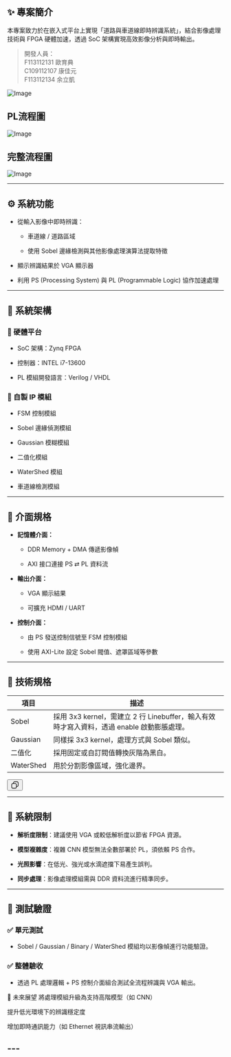 <html>
<body>
<!--StartFragment--><h2 data-start="117" data-end="126">✨ 專案簡介</h2>
<p data-start="128" data-end="201">本專案致力於在嵌入式平台上實現「道路與車道線即時辨識系統」，結合影像處理技術與 FPGA 硬體加速，透過 SoC 架構實現高效影像分析與即時輸出。</p>
<blockquote data-start="203" data-end="267">
<p data-start="205" data-end="267">開發人員：<br data-start="210" data-end="213">
F113112131 歐育典<br data-start="229" data-end="232">
C109112107 康佳元<br data-start="248" data-end="251">
F113112134 余立凱</p>
</blockquote>  

![Image](https://github.com/user-attachments/assets/8f13ad3b-c245-415a-9497-94f375e37e13)  
## PL流程圖  
![Image](https://github.com/user-attachments/assets/eae98649-a56f-4dcf-8ed3-3978db0cb545)  
## 完整流程圖   
![Image](https://github.com/user-attachments/assets/4d364a5e-9898-4ff8-9d3d-923f04a5b29c)  

<hr data-start="269" data-end="272">
<h2 data-start="274" data-end="284">⚙️ 系統功能</h2>
<ul data-start="286" data-end="425">
<li data-start="286" data-end="346">
<p data-start="288" data-end="299">從輸入影像中即時辨識：</p>
<ul data-start="302" data-end="346">
<li data-start="302" data-end="314">
<p data-start="304" data-end="314">車道線 / 道路區域</p>
</li>
<li data-start="317" data-end="346">
<p data-start="319" data-end="346">使用 Sobel 邊緣檢測與其他影像處理演算法提取特徵</p>
</li>
</ul>
</li>
<li data-start="347" data-end="364">
<p data-start="349" data-end="364">顯示辨識結果於 VGA 顯示器</p>
</li>
<li data-start="365" data-end="425">
<p data-start="367" data-end="425">利用 PS (Processing System) 與 PL (Programmable Logic) 協作加速處理</p>
</li>
</ul>
<hr data-start="427" data-end="430">
<h2 data-start="432" data-end="442">🧱 系統架構</h2>
<h3 data-start="444" data-end="455">🔩 硬體平台</h3>
<ul data-start="457" data-end="523">
<li data-start="457" data-end="475">
<p data-start="459" data-end="475">SoC 架構：Zynq FPGA</p>
</li>
<li data-start="476" data-end="496">
<p data-start="478" data-end="496">控制器：INTEL i7-13600</p>
</li>
<li data-start="497" data-end="523">
<p data-start="499" data-end="523">PL 模組開發語言：Verilog / VHDL</p>
</li>
</ul>
<h3 data-start="525" data-end="540">🔧 自製 IP 模組</h3>
<ul data-start="542" data-end="616">
<li data-start="542" data-end="552">
<p data-start="544" data-end="552">FSM 控制模組</p>
</li>
<li data-start="553" data-end="567">
<p data-start="555" data-end="567">Sobel 邊緣偵測模組</p>
</li>
<li data-start="568" data-end="583">
<p data-start="570" data-end="583">Gaussian 模糊模組</p>
</li>
<li data-start="584" data-end="591">
<p data-start="586" data-end="591">二值化模組</p>
</li>
<li data-start="592" data-end="606">
<p data-start="594" data-end="606">WaterShed 模組</p>
</li>
<li data-start="607" data-end="616">
<p data-start="609" data-end="616">車道線檢測模組</p>
</li>
</ul>
<hr data-start="618" data-end="621">
<h2 data-start="623" data-end="633">🔌 介面規格</h2>
<ul data-start="635" data-end="820">
<li data-start="635" data-end="699">
<p data-start="637" data-end="647"><strong data-start="637" data-end="647">記憶體介面：</strong></p>
<ul data-start="650" data-end="699">
<li data-start="650" data-end="674">
<p data-start="652" data-end="674">DDR Memory + DMA 傳遞影像幀</p>
</li>
<li data-start="677" data-end="699">
<p data-start="679" data-end="699">AXI 接口連接 PS ⇄ PL 資料流</p>
</li>
</ul>
</li>
<li data-start="701" data-end="745">
<p data-start="703" data-end="712"><strong data-start="703" data-end="712">輸出介面：</strong></p>
<ul data-start="715" data-end="745">
<li data-start="715" data-end="725">
<p data-start="717" data-end="725">VGA 顯示結果</p>
</li>
<li data-start="728" data-end="745">
<p data-start="730" data-end="745">可擴充 HDMI / UART</p>
</li>
</ul>
</li>
<li data-start="747" data-end="820">
<p data-start="749" data-end="758"><strong data-start="749" data-end="758">控制介面：</strong></p>
<ul data-start="761" data-end="820">
<li data-start="761" data-end="784">
<p data-start="763" data-end="784">由 PS 發送控制信號至 FSM 控制模組</p>
</li>
<li data-start="787" data-end="820">
<p data-start="789" data-end="820">使用 AXI-Lite 設定 Sobel 閥值、遮罩區域等參數</p>
</li>
</ul>
</li>
</ul>
<hr data-start="822" data-end="825">
<h2 data-start="827" data-end="837">📐 技術規格</h2>
<div class="_tableContainer_16hzy_1"><div tabindex="-1" class="_tableWrapper_16hzy_14 group flex w-fit flex-col-reverse">  

項目 | 描述
-- | --  
Sobel | 採用 3x3 kernel，需建立 2 行 Linebuffer，輸入有效時才寫入資料，透過 enable 啟動膨脹處理。  
Gaussian | 同樣採 3x3 kernel，處理方式與 Sobel 類似。  
二值化 | 採用固定或自訂閥值轉換灰階為黑白。  
WaterShed | 用於分割影像區域，強化邊界。  

<div class="sticky end-(--thread-content-margin) h-0 self-end select-none"><div class="absolute end-0 flex items-end"><span class="" data-state="closed"><button class="bg-token-bg-primary hover:bg-token-bg-tertiary text-token-text-secondary my-1 rounded-sm p-1 transition-opacity group-[:not(:hover):not(:focus-within)]:pointer-events-none group-[:not(:hover):not(:focus-within)]:opacity-0"><svg width="20" height="20" viewBox="0 0 20 20" fill="currentColor" xmlns="http://www.w3.org/2000/svg" class="icon-md-heavy"><path d="M12.668 10.667C12.668 9.95614 12.668 9.46258 12.6367 9.0791C12.6137 8.79732 12.5758 8.60761 12.5244 8.46387L12.4688 8.33399C12.3148 8.03193 12.0803 7.77885 11.793 7.60254L11.666 7.53125C11.508 7.45087 11.2963 7.39395 10.9209 7.36328C10.5374 7.33197 10.0439 7.33203 9.33301 7.33203H6.5C5.78896 7.33203 5.29563 7.33195 4.91211 7.36328C4.63016 7.38632 4.44065 7.42413 4.29688 7.47559L4.16699 7.53125C3.86488 7.68518 3.61186 7.9196 3.43555 8.20703L3.36524 8.33399C3.28478 8.49198 3.22795 8.70352 3.19727 9.0791C3.16595 9.46259 3.16504 9.95611 3.16504 10.667V13.5C3.16504 14.211 3.16593 14.7044 3.19727 15.0879C3.22797 15.4636 3.28473 15.675 3.36524 15.833L3.43555 15.959C3.61186 16.2466 3.86474 16.4807 4.16699 16.6348L4.29688 16.6914C4.44063 16.7428 4.63025 16.7797 4.91211 16.8027C5.29563 16.8341 5.78896 16.835 6.5 16.835H9.33301C10.0439 16.835 10.5374 16.8341 10.9209 16.8027C11.2965 16.772 11.508 16.7152 11.666 16.6348L11.793 16.5645C12.0804 16.3881 12.3148 16.1351 12.4688 15.833L12.5244 15.7031C12.5759 15.5594 12.6137 15.3698 12.6367 15.0879C12.6681 14.7044 12.668 14.211 12.668 13.5V10.667ZM13.998 12.665C14.4528 12.6634 14.8011 12.6602 15.0879 12.6367C15.4635 12.606 15.675 12.5492 15.833 12.4688L15.959 12.3975C16.2466 12.2211 16.4808 11.9682 16.6348 11.666L16.6914 11.5361C16.7428 11.3924 16.7797 11.2026 16.8027 10.9209C16.8341 10.5374 16.835 10.0439 16.835 9.33301V6.5C16.835 5.78896 16.8341 5.29563 16.8027 4.91211C16.7797 4.63025 16.7428 4.44063 16.6914 4.29688L16.6348 4.16699C16.4807 3.86474 16.2466 3.61186 15.959 3.43555L15.833 3.36524C15.675 3.28473 15.4636 3.22797 15.0879 3.19727C14.7044 3.16593 14.211 3.16504 13.5 3.16504H10.667C9.9561 3.16504 9.46259 3.16595 9.0791 3.19727C8.79739 3.22028 8.6076 3.2572 8.46387 3.30859L8.33399 3.36524C8.03176 3.51923 7.77886 3.75343 7.60254 4.04102L7.53125 4.16699C7.4508 4.32498 7.39397 4.53655 7.36328 4.91211C7.33985 5.19893 7.33562 5.54719 7.33399 6.00195H9.33301C10.022 6.00195 10.5791 6.00131 11.0293 6.03809C11.4873 6.07551 11.8937 6.15471 12.2705 6.34668L12.4883 6.46875C12.984 6.7728 13.3878 7.20854 13.6533 7.72949L13.7197 7.87207C13.8642 8.20859 13.9292 8.56974 13.9619 8.9707C13.9987 9.42092 13.998 9.97799 13.998 10.667V12.665ZM18.165 9.33301C18.165 10.022 18.1657 10.5791 18.1289 11.0293C18.0961 11.4302 18.0311 11.7914 17.8867 12.1279L17.8203 12.2705C17.5549 12.7914 17.1509 13.2272 16.6553 13.5313L16.4365 13.6533C16.0599 13.8452 15.6541 13.9245 15.1963 13.9619C14.8593 13.9895 14.4624 13.9935 13.9951 13.9951C13.9935 14.4624 13.9895 14.8593 13.9619 15.1963C13.9292 15.597 13.864 15.9576 13.7197 16.2939L13.6533 16.4365C13.3878 16.9576 12.9841 17.3941 12.4883 17.6982L12.2705 17.8203C11.8937 18.0123 11.4873 18.0915 11.0293 18.1289C10.5791 18.1657 10.022 18.165 9.33301 18.165H6.5C5.81091 18.165 5.25395 18.1657 4.80371 18.1289C4.40306 18.0962 4.04235 18.031 3.70606 17.8867L3.56348 17.8203C3.04244 17.5548 2.60585 17.151 2.30176 16.6553L2.17969 16.4365C1.98788 16.0599 1.90851 15.6541 1.87109 15.1963C1.83431 14.746 1.83496 14.1891 1.83496 13.5V10.667C1.83496 9.978 1.83432 9.42091 1.87109 8.9707C1.90851 8.5127 1.98772 8.10625 2.17969 7.72949L2.30176 7.51172C2.60586 7.0159 3.04236 6.6122 3.56348 6.34668L3.70606 6.28027C4.04237 6.136 4.40303 6.07083 4.80371 6.03809C5.14051 6.01057 5.53708 6.00551 6.00391 6.00391C6.00551 5.53708 6.01057 5.14051 6.03809 4.80371C6.0755 4.34588 6.15483 3.94012 6.34668 3.56348L6.46875 3.34473C6.77282 2.84912 7.20856 2.44514 7.72949 2.17969L7.87207 2.11328C8.20855 1.96886 8.56979 1.90385 8.9707 1.87109C9.42091 1.83432 9.978 1.83496 10.667 1.83496H13.5C14.1891 1.83496 14.746 1.83431 15.1963 1.87109C15.6541 1.90851 16.0599 1.98788 16.4365 2.17969L16.6553 2.30176C17.151 2.60585 17.5548 3.04244 17.8203 3.56348L17.8867 3.70606C18.031 4.04235 18.0962 4.40306 18.1289 4.80371C18.1657 5.25395 18.165 5.81091 18.165 6.5V9.33301Z"></path></svg></button></span></div></div></div></div>
<hr data-start="1047" data-end="1050">
<h2 data-start="1052" data-end="1062">🚧 系統限制</h2>
<ul data-start="1064" data-end="1211">
<li data-start="1064" data-end="1103">
<p data-start="1066" data-end="1103"><strong data-start="1066" data-end="1075">解析度限制</strong>：建議使用 VGA 或較低解析度以節省 FPGA 資源。</p>
</li>
<li data-start="1104" data-end="1146">
<p data-start="1106" data-end="1146"><strong data-start="1106" data-end="1115">模型複雜度</strong>：複雜 CNN 模型無法全數部署於 PL，須依賴 PS 合作。</p>
</li>
<li data-start="1147" data-end="1176">
<p data-start="1149" data-end="1176"><strong data-start="1149" data-end="1157">光照影響</strong>：在低光、強光或水滴遮擋下易產生誤判。</p>
</li>
<li data-start="1177" data-end="1211">
<p data-start="1179" data-end="1211"><strong data-start="1179" data-end="1187">同步處理</strong>：影像處理模組需與 DDR 資料流進行精準同步。</p>
</li>
</ul>
<hr data-start="1213" data-end="1216">
<h2 data-start="1218" data-end="1228">🧪 測試驗證</h2>
<h3 data-start="1230" data-end="1240">✅ 單元測試</h3>
<ul data-start="1242" data-end="1296">
<li data-start="1242" data-end="1296">
<p data-start="1244" data-end="1296">Sobel / Gaussian / Binary / WaterShed 模組均以影像幀進行功能驗證。</p>
</li>
</ul>
<h3 data-start="1298" data-end="1308">✅ 整體驗收</h3>
<ul data-start="1310" data-end="1350">
<li data-start="1310" data-end="1350">
<p data-start="1312" data-end="1350">透過 PL 處理邏輯 + PS 控制介面組合測試全流程辨識與 VGA 輸出。</p>
</li>
</ul>
<!--EndFragment-->
</body>
</html>
📌 未來展望
將處理模組升級為支持高階模型（如 CNN）

提升低光環境下的辨識穩定度

增加即時通訊能力（如 Ethernet 視訊串流輸出）

<html>
<body>
<!--StartFragment--><h2 data-start="66" data-end="93">
---


